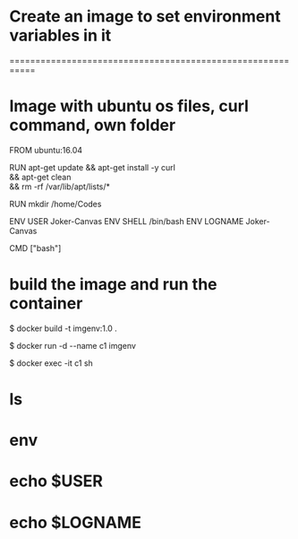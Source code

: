 # Create an image to set environment variables in it
===========================================================

# Image with ubuntu os files, curl command, own folder
FROM ubuntu:16.04

RUN apt-get update && apt-get install -y curl \
    && apt-get clean \
    && rm -rf /var/lib/apt/lists/*


RUN mkdir /home/Codes

ENV USER Joker-Canvas
ENV SHELL /bin/bash
ENV LOGNAME Joker-Canvas

CMD ["bash"]


# build the image and run the container
$ docker build -t imgenv:1.0 .

$ docker run -d --name c1 imgenv

$ docker exec -it c1 sh
# ls
# env
# echo $USER
# echo $LOGNAME

